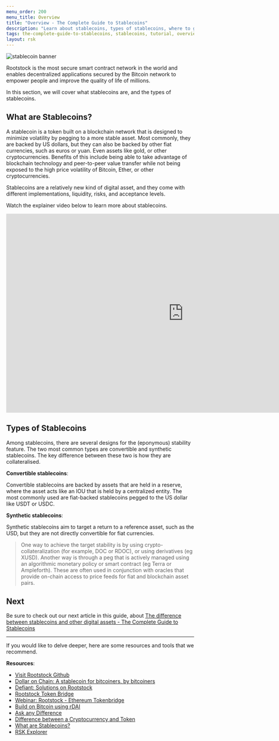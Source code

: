```yaml
---
menu_order: 200
menu_title: Overview
title: "Overview - The Complete Guide to Stablecoins"
description: "Learn about stablecoins, types of stablecoins, where to get them, and how to use the Rootstock Tokenbridge to cross tokens"
tags: the-complete-guide-to-stablecoins, stablecoins, tutorial, overview, guides, tokens, defiant, tokenbridge, cross-chain, bridge, web3, bitcoin, rsk, rootstock, peer-to-peer, blockchain
layout: rsk
---
```


![stablecoin banner](/assets/img/guides/stablecoin/overview.png)

Rootstock is the most secure smart contract network in the world and enables decentralized applications secured by the Bitcoin network to empower people and improve the quality of life of millions.

In this section, we will cover what stablecoins are, and the types of stablecoins.

## What are Stablecoins?

A stablecoin is a token built on a blockchain network that is designed to minimize volatility by pegging to a more stable asset. Most commonly, they are backed by US dollars, but they can also be backed by other fiat currencies, such as euros or yuan. Even assets like gold, or other cryptocurrencies. Benefits of this include being able to take advantage of blockchain technology and peer-to-peer value transfer while not being exposed to the high price volatility of Bitcoin, Ether, or other cryptocurrencies. 

Stablecoins are a relatively new kind of digital asset, and they come with different implementations, liquidity, risks, and acceptance levels.

Watch the explainer video below to learn more about stablecoins.

<div class="video-container">
  <iframe width="949" height="534" src="https://youtube.com/embed/JHzyQS1rc_s"   frameborder="0" allow="accelerometer; autoplay; encrypted-media; gyroscope; picture-in-picture" allowfullscreen></iframe>
</div>

## Types of Stablecoins

Among stablecoins, there are several designs for the (eponymous) stability feature. The two most common types are convertible and synthetic stablecoins. The key difference between these two is how they are collateralised. 

**Convertible stablecoins**: 

Convertible stablecoins are backed by assets that are held in a reserve, where the asset acts like an IOU that is held by a centralized entity. The most commonly used are fiat-backed stablecoins pegged to the US dollar like USDT or USDC.

**Synthetic stablecoins**:

Synthetic stablecoins aim to target a return to a reference asset, such as the USD, but they are not directly convertible for fiat currencies. 

> One way to achieve the target stability is by using crypto-collateralization (for example, DOC or RDOC), or using derivatives (eg XUSD).
> Another way is through a peg that is actively managed using an algorithmic monetary policy or smart contract (eg Terra or Ampleforth).
> These are often used in conjunction with oracles that provide on-chain access to price feeds for fiat and blockchain asset pairs.

## Next

Be sure to check out our next article in this guide,
about [The difference between stablecoins and other digital assets - The Complete Guide to Stablecoins](/guides/stablecoin/stablecoin-vs-digital-assets/)

----

If you would like to delve deeper, here are some resources and tools that we recommend.

**Resources**:

- [Visit Rootstock Github](https://github.com/rsksmart/devportal) 
- [Dollar on Chain: A stablecoin for bitcoiners, by bitcoiners](https://moneyonchain.com/blog/dollar-on-chain-chain-a-bitcoin-stablecoin-by-bitcoiners/)
- [Defiant: Solutions on Rootstock](https://developers.rsk.co/solutions/defiant/)
- [Rootstock Token Bridge](https://tokenbridge.rsk.co/)
- [Webinar: Rootstock - Ethereum Tokenbridge](https://youtu.be/3ZOvpLE3MvM)
- [Build on Bitcoin using rDAI](https://youtu.be/2yApyI9Zvu8)
- [Ask any Difference](https://askanydifference.com/)
- [Difference between a Cryptocurrency and Token](/guides/get-crypto-on-rsk/cryptocurrency-vs-token/)
- [What are Stablecoins?](https://youtu.be/JHzyQS1rc_s)
- [RSK Explorer](https://explorer.rsk.co/)